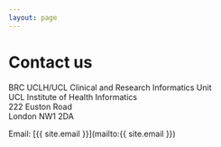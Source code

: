 ```yaml
---
layout: page
---
```


# Contact us

BRC UCLH/UCL Clinical and Research Informatics Unit  
UCL Institute of Health Informatics  
222 Euston Road  
London NW1 2DA  

Email: [{{ site.email }}](mailto:{{ site.email }})
